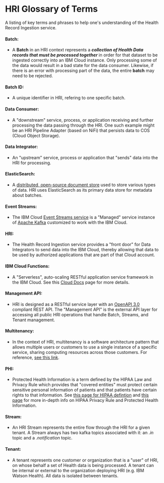 # HRI Glossary of Terms

A listing of key terms and phrases to help one's understanding of the Health Record Ingestion service.

#### Batch: 
  * A __Batch__ in an HRI context represents a **_collection of Health Data records that must be processed together_** in order for that dataset to be ingested correctly into an IBM Cloud instance. Only processing some of the data would result in a bad state for the data consumer. Likewise, if there is an error with processing part of the data, the entire **batch** may need to be rejected.
  
#### Batch ID: 
  * A unique identifier in HRI, refering to one specific batch. 

#### Data Consumer: 
  * A "downstream" service, process, or application receiving and further processing the data passing through the HRI. One such example might be an HRI Pipeline Adapter (based on NiFi) that persists data to COS (Cloud Object Storage). 

#### Data Integrator: 
  * An "upstream" service, process or application that "sends" data into the HRI for processing. 
  
#### ElasticSearch: 
  * A [distributed, open-source document store](https://www.elastic.co/what-is/elasticsearch) used to store various types of data. HRI uses ElasticSearch as its primary data store for metadata about batches. 
  
#### Event Streams: 
  * The IBM Cloud [Event Streams service](https://www.ibm.com/cloud/event-streams) is a "Managed" service instance of [Apache Kafka](https://kafka.apache.org) customized to work with the IBM Cloud.
  
#### HRI: 
  * The Health Record Ingestion service provides a "front door" for Data Integrators to send data into the IBM Cloud, thereby allowing that data to be used by authorized applications that are part of that Cloud account. 

#### IBM Cloud Functions: 
  * A "Serverless", auto-scaling RESTful application service framework in the IBM Cloud. See this [Cloud Docs](https://cloud.ibm.com/docs/openwhisk?topic=openwhisk-getting-started) page for more details. 
  
#### Management API: 
  * HRI is designed as a RESTful service layer with an [OpenAPI 3.0](http://spec.openapis.org/oas/v3.0.3) compliant REST API. The "Management API" is the external API layer for accessing all public HRI operations that handle Batch, Streams, and Tenant management. 

#### Multitenancy: 
  * In the context of HRI, multitenancy is a software architecture pattern that allows multiple users or customers to use a single instance of a specific service, sharing computing resources across those customers. For reference, [see this link](https://www.ibm.com/cloud/learn/multi-tenant).  
  
#### PHI: 
  * Protected Health Information is a term defined by the HIPAA Law and Privacy Rule which provides that "covered entities" must protect certain sensitive personal information of patients and that patients have certain rights to that information. See [this page for HIPAA defintion](https://www.hhs.gov/answers/hipaa/what-is-phi/index.html) and [this page](https://www.hhs.gov/hipaa/for-professionals/privacy/laws-regulations/index.html) for more in-depth info on HIPAA Privacy Rule and Protected Health Information.

#### Stream: 
  * An HRI Stream represents the entire flow through the HRI for a given tenant. A Stream always has two kafka topics associated with it: an *.in* topic and a *.notification* topic.

#### Tenant: 
  * A tenant represents one customer or organization that is a "user" of HRI, on whose behalf a set of Health data is being processed. A tenant can be internal or external to the organization deploying HRI (e.g. IBM Watson Health). All data is isolated between tenants. 